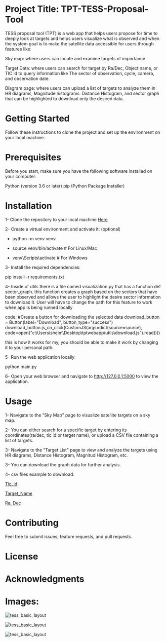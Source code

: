 # Project Title: TPT-TESS-Proposal-Tool
TESS proposal tool (TPT) is a web app that helps users propose for time to deeply look at targets and helps users visualize what is observed and when. the system goal is to make the satellite data accessible for users through features like:

 Sky map: where users can locate and examine targets of importance.
 
 Target Data: where users can search for target by Ra/Dec, Object name, or TIC id to query information like 
 The sector of observation, cycle, camera, and observation date.
 
 Diagram page: where users can upload a list of targets to analyze them in HR diagrams, Magnitude histograms.
 Distance Histogram, and sector graph that can be highlighted to download only the desired data.

# Getting Started 
Follow these instructions to clone the project and set up the environment on your local machine.

# Prerequisites
Before you start, make sure you have the following software installed on your computer:

Python (version 3.6 or later)
pip (Python Package Installer)

# Installation
1- Clone the repository to your local machine [Here](https://github.com/PazSheimy/-TPT-TESS-Proposal-Tool.git)


2- Create a virtual environment and activate it: (optional)

  - python -m venv venv

  - source venv/bin/activate  # For Linux/Mac

  - venv\Scripts\activate  # For Windows

3- Install the required dependencies:

pip install -r requirements.txt

4- Inside of utils there is a file named visualization.py that has a function 
def sector_graph. this function creates a graph based on the sectors that have been observed 
and allows the user to highlight the desire sector information to download it. User will have to change the 
path for this feature to work when app is being runned locally 

code:
#Create a button for downloading the selected data
    download_button = Button(label="Download", button_type="success")
    download_button.js_on_click(CustomJS(args=dict(source=source),
                            code=open("c:\\Users\\sheim\\Desktop\\tptwebapp\\utils\\download.js").read()))
                        
this is how it works for my, you should be able to make it work by changing it to your personal path.



5- Run the web application locally:

python main.py


6- Open your web browser and navigate to http://127.0.0.1:5000 to view the application.


# Usage
1- Navigate to the "Sky Map" page to visualize satellite targets on a sky map.

2- You can either search for a specific target by entering its coordinates(ra/dec, tic id or target name), or upload a CSV file containing a list of targets.

3- Navigate to the "Target List" page to view and analyze the targets using HR diagrams, Distance Histogram, Magnitud Histogram, etc.

3- You can download the graph data for further analysis.

4- csv files example to download:

[Tic_id](https://github.com/PazSheimy/-TPT-TESS-Proposal-Tool/blob/main/csv%20files%20to%20test/TIC3inputs.csv)

[Target_Name](https://github.com/PazSheimy/-TPT-TESS-Proposal-Tool/blob/main/csv%20files%20to%20test/5targnamesneartoeachother.csv)

[Ra, Dec](https://github.com/PazSheimy/-TPT-TESS-Proposal-Tool/blob/main/csv%20files%20to%20test/fiveradecdata.csv)


# Contributing
Feel free to submit issues, feature requests, and pull requests.

# License

# Acknowledgments



# Images: 

![tess_basic_layout](https://github.com/PazSheimy/-TPT-TESS-Proposal-Tool/blob/main/Images%20File/homescreen.png)

![tess_basic_layout](https://github.com/PazSheimy/-TPT-TESS-Proposal-Tool/blob/main/Images%20File/frontendskyandquerytable.png)

![tess_basic_layout](https://github.com/PazSheimy/-TPT-TESS-Proposal-Tool/blob/main/Images%20File/frontend3screengraphs.png)



